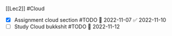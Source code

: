 [[Lec2]]
#Cloud 
- [x] Assignment cloud section #TODO 📅 2022-11-07 ✅ 2022-11-10
- [ ] Study Cloud bukkshit #TODO 📅 2022-11-12

